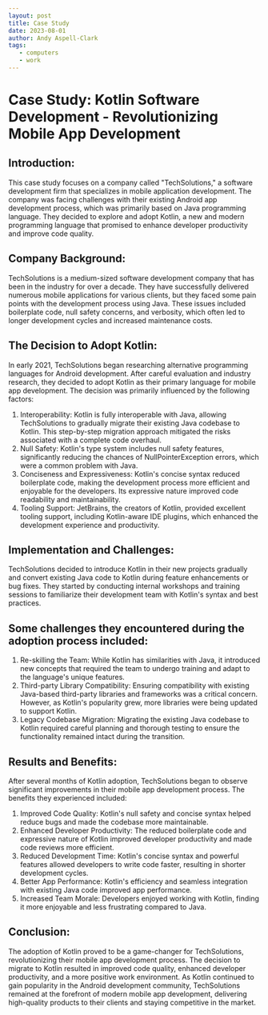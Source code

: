 ```yaml
---
layout: post
title: Case Study
date: 2023-08-01
author: Andy Aspell-Clark
tags:
   - computers
   - work
---
```


# Case Study: Kotlin Software Development - Revolutionizing Mobile App Development

## Introduction:

This case study focuses on a company called "TechSolutions," a software development firm that specializes in mobile
application development. The company was facing challenges with their existing Android app development process, which
was primarily based on Java programming language. They decided to explore and adopt Kotlin, a new and modern programming
language that promised to enhance developer productivity and improve code quality.

## Company Background:

TechSolutions is a medium-sized software development company that has been in the industry for over a decade. They have
successfully delivered numerous mobile applications for various clients, but they faced some pain points with the
development process using Java. These issues included boilerplate code, null safety concerns, and verbosity, which often
led to longer development cycles and increased maintenance costs.

## The Decision to Adopt Kotlin:

In early 2021, TechSolutions began researching alternative programming languages for Android development. After careful
evaluation and industry research, they decided to adopt Kotlin as their primary language for mobile app development. The
decision was primarily influenced by the following factors:

1. Interoperability: Kotlin is fully interoperable with Java, allowing TechSolutions to gradually migrate their existing
   Java codebase to Kotlin. This step-by-step migration approach mitigated the risks associated with a complete code
   overhaul.
1. Null Safety: Kotlin's type system includes null safety features, significantly reducing the chances of
   NullPointerException errors, which were a common problem with Java.
1. Conciseness and Expressiveness: Kotlin's concise syntax reduced boilerplate code, making the development process more
   efficient and enjoyable for the developers. Its expressive nature improved code readability and maintainability.
1. Tooling Support: JetBrains, the creators of Kotlin, provided excellent tooling support, including Kotlin-aware IDE
   plugins, which enhanced the development experience and productivity.

## Implementation and Challenges:

TechSolutions decided to introduce Kotlin in their new projects gradually and convert existing Java code to Kotlin
during feature enhancements or bug fixes. They started by conducting internal workshops and training sessions to
familiarize their development team with Kotlin's syntax and best practices.

## Some challenges they encountered during the adoption process included:

1. Re-skilling the Team: While Kotlin has similarities with Java, it introduced new concepts that required the team to
   undergo training and adapt to the language's unique features.
1. Third-party Library Compatibility: Ensuring compatibility with existing Java-based third-party libraries and
   frameworks was a critical concern. However, as Kotlin's popularity grew, more libraries were being updated to support
   Kotlin.
1. Legacy Codebase Migration: Migrating the existing Java codebase to Kotlin required careful planning and thorough
   testing to ensure the functionality remained intact during the transition.

## Results and Benefits:

After several months of Kotlin adoption, TechSolutions began to observe significant improvements in their mobile app
development process. The benefits they experienced included:

1. Improved Code Quality: Kotlin's null safety and concise syntax helped reduce bugs and made the codebase more
   maintainable.
1. Enhanced Developer Productivity: The reduced boilerplate code and expressive nature of Kotlin improved developer
   productivity and made code reviews more efficient.
1. Reduced Development Time: Kotlin's concise syntax and powerful features allowed developers to write code faster,
   resulting in shorter development cycles.
1. Better App Performance: Kotlin's efficiency and seamless integration with existing Java code improved app
   performance.
1. Increased Team Morale: Developers enjoyed working with Kotlin, finding it more enjoyable and less frustrating
   compared to Java.

## Conclusion:

The adoption of Kotlin proved to be a game-changer for TechSolutions, revolutionizing their mobile app development
process. The decision to migrate to Kotlin resulted in improved code quality, enhanced developer productivity, and a
more positive work environment. As Kotlin continued to gain popularity in the Android development community,
TechSolutions remained at the forefront of modern mobile app development, delivering high-quality products to their
clients and staying competitive in the market.
